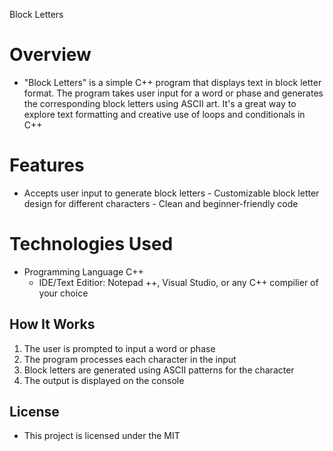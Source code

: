 Block Letters

# Overview 
  - "Block Letters" is a simple C++ program that displays text in block letter format. The program takes user input for a word or phase and generates the corresponding block letters using ASCII art. It's a great way to explore text formatting and creative use of loops and conditionals in C++

# Features 
   - Accepts user input to generate block letters
	- Customizable block letter design for different characters
	- Clean and beginner-friendly code 
	
# Technologies Used
  - Programming Language C++
	- IDE/Text Editior: Notepad ++, Visual Studio, or any C++ compilier of your choice 
	
## How It Works ## 
  1. The user is prompted to input a word or phase
  2. The program processes each character in the input 
  3. Block letters are generated using ASCII patterns for the character 
  4. The output is displayed on the console 
  
  ## License ## 
   - This project is licensed under the MIT 
